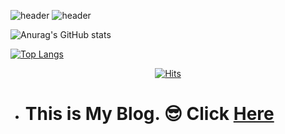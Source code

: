 ![header](https://capsule-render.vercel.app/api?type=rounded&color=gradient&text=%20Hello%!%20&height=200&fontSize=80&textBg=true)
![header](https://capsule-render.vercel.app/api?type=rounded&color=gradient&text=%20I'am~jinsootree%20&height=200&fontSize=50&textBg=true)


![Anurag's GitHub stats](https://github-readme-stats.vercel.app/api?username=jinsootree&show_icons=true&theme=default)


[![Top Langs](https://github-readme-stats.vercel.app/api/top-langs/?username=jinsootree&layout=compact)](https://github.com/anuraghazra/github-readme-stats)


<div align="center">
  
[![Hits](https://hits.seeyoufarm.com/api/count/incr/badge.svg?url=https%3A%2F%2Fgithub.com%2Fjinsootree&count_bg=%2379C83D&title_bg=%23577FB8&icon=&icon_color=%23E7E7E7&title=hits&edge_flat=false)](https://github.com/jinsootree)
  
</div>

* # This is My Blog. 😎 Click [Here](https://xn--2z1bj25a.shop/)
